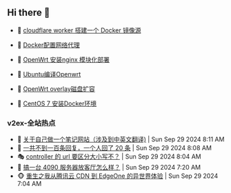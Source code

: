 ## Hi there 👋

<!--
**dkyg666/dkyg666** is a ✨ _special_ ✨ repository because its `README.md` (this file) appears on your GitHub profile.

Here are some ideas to get you started:

- 🔭 I’m currently working on ...
- 🌱 I’m currently learning ...
- 👯 I’m looking to collaborate on ...
- 🤔 I’m looking for help with ...
- 💬 Ask me about ...
- 📫 How to reach me: ...
- 😄 Pronouns: ...
- ⚡ Fun fact: ...
-->

<!-- BLOG-POST-LIST:START -->
- 🦩 [cloudflare worker 搭建一个 Docker 镜像源](http://blog.1996099.xyz/archives/cloudflare-worker-da-jian-yi-ge-docker-jing-xiang-zhan) 

- 🚦 [Docker配置网络代理](http://blog.1996099.xyz/archives/dockerpei-zhi-wang-luo-dai-li) 

- 🫶 [OpenWrt 安装nginx 模块化部署](http://blog.1996099.xyz/archives/openwrt-an-zhuang-nginx-mo-kuai-hua-bu-shu) 

- 🦄 [Ubuntu编译Openwrt](http://blog.1996099.xyz/archives/ubuntuzi-bian-yi-openwrt) 

- 🐻 [OpenWrt overlay磁盘扩容](http://blog.1996099.xyz/archives/openwrt-overlay) 

- 🤖 [CentOS 7 安装Docker环境](http://blog.1996099.xyz/archives/centos-docker) 
<!-- BLOG-POST-LIST:END -->

### v2ex-全站热点
<!-- v2ex:START -->
- 🥸 [关于自己做一个笔记网站（涉及到中英文翻译&rpar;](https://www.v2ex.com/t/1076856#reply0) | Sun Sep 29 2024 8:11 AM
- 🤗 [一共不到一百条回复，一个人回了 20 条](https://www.v2ex.com/t/1076853#reply9) | Sun Sep 29 2024 8:08 AM
- 🎭 [controller 的 url 要区分大小写不？](https://www.v2ex.com/t/1076850#reply7) | Sun Sep 29 2024 8:04 AM
- 🥷 [搞一台 4090 服务器放客厅怎么样？](https://www.v2ex.com/t/1076836#reply18) | Sun Sep 29 2024 7:20 AM
- 🐵 [重生之我从腾讯云 CDN 到 EdgeOne 的异世界体验](https://www.v2ex.com/t/1076827#reply2) | Sun Sep 29 2024 7:04 AM<!-- v2ex:END -->

